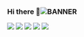 ### Hi there 👋![BANNER](https://user-images.githubusercontent.com/113070666/202189221-d123275b-5b3f-4f8d-bdc3-e4d2aeb607f0.png)


[![](https://raw.githubusercontent.com/AngeloMidolo97/github-profile-summary-cards-example/master/profile-summary-card-output/2077/0-profile-details.svg)](https://github.com/AngeloMidolo97/github-profile-summary-cards)
[![](https://raw.githubusercontent.com/AngeloMidolo97/github-profile-summary-cards-example/master/profile-summary-card-output/2077/1-repos-per-language.svg)](https://github.com/AngeloMidolo97/github-profile-summary-cards) [![](https://raw.githubusercontent.com/AngeloMidolo97/github-profile-summary-cards-example/master/profile-summary-card-output/2077/2-most-commit-language.svg)](https://github.com/AngeloMidolo97/github-profile-summary-cards)
[![](https://raw.githubusercontent.com/AngeloMidolo97/github-profile-summary-cards-example/master/profile-summary-card-output/2077/3-stats.svg)](https://github.com/AngeloMidolo97/github-profile-summary-cards) [![](https://raw.githubusercontent.com/AngeloMidolo97/github-profile-summary-cards-example/master/profile-summary-card-output/2077/4-productive-time.svg)](https://github.com/AngeloMidolo97/github-profile-summary-cards)





<!--
**AngeloMidolo97/AngeloMidolo97** is a ✨ _special_ ✨ repository because its `README.md` (this file) appears on your GitHub profile.

Here are some ideas to get you started:

- 🔭 I’m currently working on ...
- 🌱 I’m currently learning ...
- 👯 I’m looking to collaborate on ...
- 🤔 I’m looking for help with ...
- 💬 Ask me about ...
- 📫 How to reach me: ...
- 😄 Pronouns: ...
- ⚡ Fun fact: ...
-->
